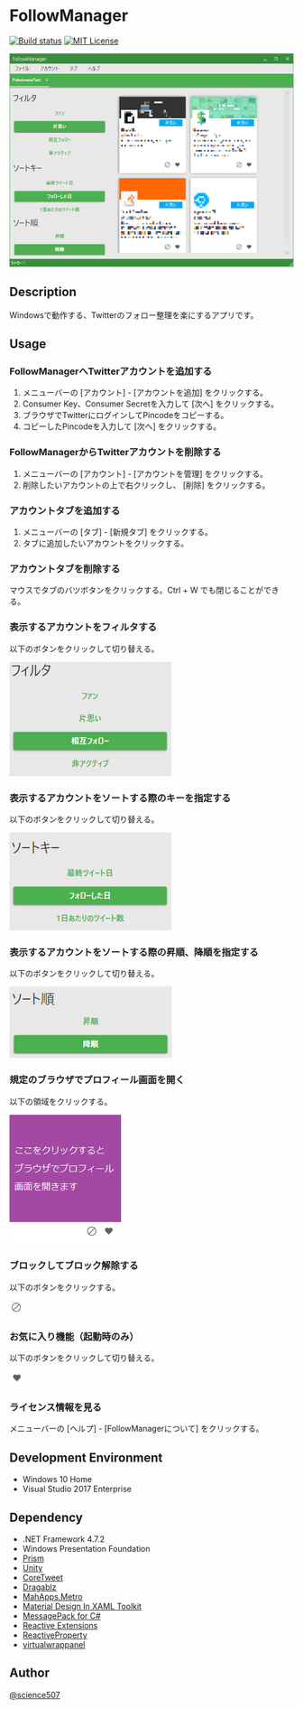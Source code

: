 # FollowManager

[![Build status](https://ci.appveyor.com/api/projects/status/bxj8ag7m6j14oj8k?svg=true)](https://ci.appveyor.com/project/poketorena/followmanager)
[![MIT License](http://img.shields.io/badge/license-MIT-blue.svg?style=flat)](LICENSE)

![Screenshot](./Screenshot/Screenshot.png)

## Description

Windowsで動作する、Twitterのフォロー整理を楽にするアプリです。

## Usage

### FollowManagerへTwitterアカウントを追加する

1. メニューバーの [アカウント] - [アカウントを追加] をクリックする。
1. Consumer Key、Consumer Secretを入力して [次へ] をクリックする。
1. ブラウザでTwitterにログインしてPincodeをコピーする。
1. コピーしたPincodeを入力して [次へ] をクリックする。

### FollowManagerからTwitterアカウントを削除する

1. メニューバーの [アカウント] - [アカウントを管理] をクリックする。
1. 削除したいアカウントの上で右クリックし、 [削除] をクリックする。

### アカウントタブを追加する

1. メニューバーの [タブ] - [新規タブ] をクリックする。
1. タブに追加したいアカウントをクリックする。

### アカウントタブを削除する

マウスでタブのバツボタンをクリックする。Ctrl + W でも閉じることができる。

### 表示するアカウントをフィルタする

以下のボタンをクリックして切り替える。

![Filter](./Screenshot/Filter.png)

### 表示するアカウントをソートする際のキーを指定する

以下のボタンをクリックして切り替える。


![SortKey](./Screenshot/SortKey.png)

### 表示するアカウントをソートする際の昇順、降順を指定する

以下のボタンをクリックして切り替える。

![SortOrder](./Screenshot/SortOrder.png)

### 規定のブラウザでプロフィール画面を開く

以下の領域をクリックする。

![OpenProfile](./Screenshot/OpenProfile.png)

### ブロックしてブロック解除する

以下のボタンをクリックする。

![BlockAndBlockRelease](./Screenshot/BlockAndBlockRelease.png)

### お気に入り機能（起動時のみ）

以下のボタンをクリックして切り替える。

![Favorite](./Screenshot/Favorite.png)

### ライセンス情報を見る

メニューバーの [ヘルプ] - [FollowManagerについて] をクリックする。

## Development Environment

* Windows 10 Home
* Visual Studio 2017 Enterprise

## Dependency

* .NET Framework 4.7.2
* Windows Presentation Foundation
* [Prism](https://github.com/PrismLibrary/Prism)
* [Unity](https://github.com/unitycontainer/unity)
* [CoreTweet](https://github.com/CoreTweet/CoreTweet)
* [Dragablz](https://github.com/ButchersBoy/Dragablz)
* [MahApps.Metro](https://github.com/MahApps/MahApps.Metro)
* [Material Design In XAML Toolkit](https://github.com/MaterialDesignInXAML/MaterialDesignInXamlToolkit)
* [MessagePack for C#](https://github.com/neuecc/MessagePack-CSharp)
* [Reactive Extensions](https://github.com/dotnet/reactive)
* [ReactiveProperty](https://github.com/runceel/ReactiveProperty)
* [virtualwrappanel](https://archive.codeplex.com/?p=virtualwrappanel)

## Author

[@science507](https://twitter.com/science507)
